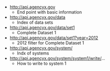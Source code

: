* http://api.agencyx.gov
  * End point with basic information
* http://api.agencyx.gov/data
  * Index of data sets
* http://api.agencyx.gov/data/set1
  * Complete Dataset 1
* http://api.agencyx.gov/data/set1?year=2012
  * 2012 filter for Complete Dataset 1
* http://api.agencyx.gov/system/
  * Indx of systems
* http://api.agencyx.gov/system/system1/write/...
  * How to write to system 1
